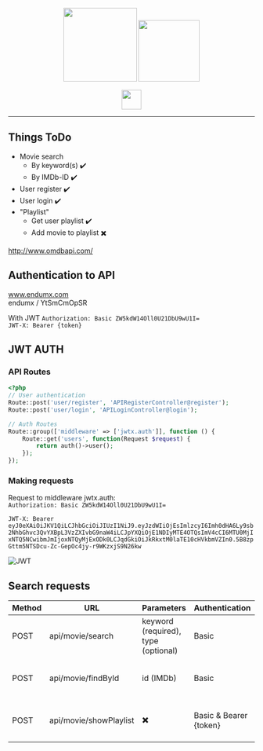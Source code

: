 
<p align="center">
  <img height="150px" src="https://media.discordapp.net/attachments/499833921513586688/512349750163669004/movieappsmall.png">
   <img height="125px" src="https://media.discordapp.net/attachments/499833921513586688/512350532401233930/movieapptransparent.png">
</p>
<p align="center">
    <img height="40px" src="https://cdn.worldvectorlogo.com/logos/angular-3.svg">
</p>

***


## Things ToDo

* Movie search
    * By keyword(s) ✔️	
    * By IMDb-ID ✔️
* User register ✔️
* User login ✔️
* "Playlist"
    * Get user playlist ✔️
    * Add movie to playlist ✖️

http://www.omdbapi.com/

## Authentication to API

www.endumx.com  
endumx / YtSmCmOpSR

With JWT
`Authorization: Basic ZW5kdW14Oll0U21DbU9wU1I=`  
`JWT-X: Bearer {token}`


## JWT AUTH

### API Routes

```php
<?php
// User authentication
Route::post('user/register', 'APIRegisterController@register');
Route::post('user/login', 'APILoginController@login');

// Auth Routes
Route::group(['middleware' => ['jwtx.auth']], function () {
    Route::get('users', function(Request $request) {
        return auth()->user();
    });
});
```

### Making requests

Request to middleware jwtx.auth:  
`Authorization: Basic ZW5kdW14Oll0U21DbU9wU1I=`  
  
`JWT-X: Bearer eyJ0eXAiOiJKV1QiLCJhbGciOiJIUzI1NiJ9.eyJzdWIiOjEsImlzcyI6Imh0dHA6Ly9sb2NhbGhvc3QvYXBpL3VzZXIvbG9naW4iLCJpYXQiOjE1NDIyMTE4OTQsImV4cCI6MTU0MjIxNTQ5NCwibmJmIjoxNTQyMjExODk0LCJqdGkiOiJkRkxtM0laTE10cHVkbmVZIn0.5B8zpGttm5NTSDcu-Zc-GepOc4jy-r9WKzxjS9N26kw`

![JWT](https://media.discordapp.net/attachments/499833921513586688/512304344461475851/unknown.png)




## Search requests

| Method | URL | Parameters | Authentication | Description |
|--------|-----|------------|----------------|-------------|
| POST | api/movie/search | keyword (required), type (optional) | Basic | Returns all movies found by keyword |
| POST | api/movie/findById | id (IMDb) | Basic | Returns all details from single movie |
| POST | api/movie/showPlaylist | ✖️ | Basic & Bearer {token} | Returns logged in user own playlist |

